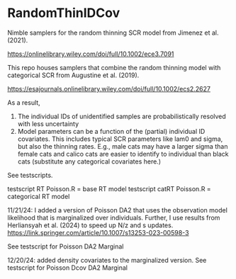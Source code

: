 # RandomThinIDCov

Nimble samplers for the random thinning SCR model from Jimenez et al. (2021).

https://onlinelibrary.wiley.com/doi/full/10.1002/ece3.7091

This repo houses samplers that combine the random thinning model with categorical SCR from Augustine et al. (2019).

https://esajournals.onlinelibrary.wiley.com/doi/full/10.1002/ecs2.2627

As a result, 

1) The individual IDs of unidentified samples are probabilistically resolved with less uncertainty
2) Model parameters can be a function of the (partial) individual ID covariates. This includes typical SCR parameters like lam0 and sigma, but also the thinning rates. E.g., male cats may have a larger sigma than female cats and calico cats are easier to identify to individual than black cats (substitute any categorical covariates here.)


See testscripts.

testscript RT Poisson.R = base RT model
testscript catRT Poisson.R = categorical RT model

11/21/24: I added a version of Poisson DA2 that uses the observation model likelihood that is marginalized over individuals. Further, I use results from Herliansyah et al. (2024) to speed up N/z and s updates.
https://link.springer.com/article/10.1007/s13253-023-00598-3


See testscript for Poisson DA2 Marginal

12/20/24: added density covariates to the marginalized version. See testscript for Poisson Dcov DA2 Marginal